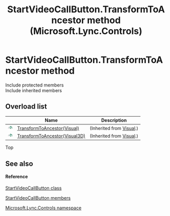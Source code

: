 ﻿---
title: StartVideoCallButton.TransformToAncestor method  (Microsoft.Lync.Controls)
TOCTitle: 'TransformToAncestor method '
ms:assetid: Overload:Microsoft.Lync.Controls.StartVideoCallButton.TransformToAncestor_DI_3_UC_OCS14MrefLyncWPF
ms:mtpsurl: https://msdn.microsoft.com/en-us/library/microsoft.lync.controls.startvideocallbutton.transformtoancestor_di_3_uc_ocs14mreflyncwpf(v=office.15)
ms:contentKeyID: 48588610
ms.date: 07/28/2014
mtps_version: v=office.15
f1_keywords:
- Microsoft.Lync.Controls.StartVideoCallButton.TransformToAncestor
dev_langs:
- CSharp
- JScript
- VB
- other
---

# StartVideoCallButton.TransformToAncestor method

Include protected members  
Include inherited members  

## Overload list

<table>
<thead>
<tr class="header">
<th> </th>
<th>Name</th>
<th>Description</th>
</tr>
</thead>
<tbody>
<tr class="odd">
<td><img src="images/Hh347903.pubmethod(Office.15).gif" title="Public method" alt="Public method" /></td>
<td><a href="http://msdn2.microsoft.com/en-us/library/ms608865">TransformToAncestor(Visual)</a></td>
<td>(Inherited from <a href="http://msdn2.microsoft.com/en-us/library/ms635637">Visual</a>.)</td>
</tr>
<tr class="even">
<td><img src="images/Hh347903.pubmethod(Office.15).gif" title="Public method" alt="Public method" /></td>
<td><a href="http://msdn2.microsoft.com/en-us/library/bb763975">TransformToAncestor(Visual3D)</a></td>
<td>(Inherited from <a href="http://msdn2.microsoft.com/en-us/library/ms635637">Visual</a>.)</td>
</tr>
</tbody>
</table>


Top

## See also

#### Reference

[StartVideoCallButton class](startvideocallbutton-class-microsoft-lync-controls_1.md)

[StartVideoCallButton members](startvideocallbutton-members-microsoft-lync-controls_1.md)

[Microsoft.Lync.Controls namespace](microsoft-lync-controls-namespace_1.md)

